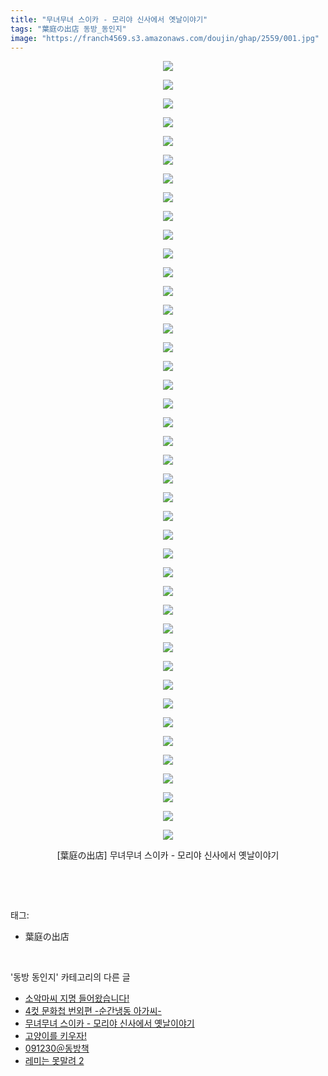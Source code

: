 ```yaml
---
title: "무녀무녀 스이카 - 모리야 신사에서 옛날이야기"
tags: "葉庭の出店 동방_동인지"
image: "https://franch4569.s3.amazonaws.com/doujin/ghap/2559/001.jpg"
---
```

<div class="article">
<p style="text-align: center; clear: none; float: none;"><img src="{{ site.imgserver2 }}/ghap/2559/001.jpg"/></p>
<p style="text-align: center; clear: none; float: none;"><img src="{{ site.imgserver2 }}/ghap/2559/002.jpg"/></p>
<p style="text-align: center; clear: none; float: none;"><img src="{{ site.imgserver2 }}/ghap/2559/003.jpg"/></p>
<p style="text-align: center; clear: none; float: none;"><img src="{{ site.imgserver2 }}/ghap/2559/004.jpg"/></p>
<p style="text-align: center; clear: none; float: none;"><img src="{{ site.imgserver2 }}/ghap/2559/005.jpg"/></p>
<p style="text-align: center; clear: none; float: none;"><img src="{{ site.imgserver2 }}/ghap/2559/006.jpg"/></p>
<p style="text-align: center; clear: none; float: none;"><img src="{{ site.imgserver2 }}/ghap/2559/007.jpg"/></p>
<p style="text-align: center; clear: none; float: none;"><img src="{{ site.imgserver2 }}/ghap/2559/008.jpg"/></p>
<p style="text-align: center; clear: none; float: none;"><img src="{{ site.imgserver2 }}/ghap/2559/009.jpg"/></p>
<p style="text-align: center; clear: none; float: none;"><img src="{{ site.imgserver2 }}/ghap/2559/010.jpg"/></p>
<p style="text-align: center; clear: none; float: none;"><img src="{{ site.imgserver2 }}/ghap/2559/011.jpg"/></p>
<p style="text-align: center; clear: none; float: none;"><img src="{{ site.imgserver2 }}/ghap/2559/012.jpg"/></p>
<p style="text-align: center; clear: none; float: none;"><img src="{{ site.imgserver2 }}/ghap/2559/013.jpg"/></p>
<p style="text-align: center; clear: none; float: none;"><img src="{{ site.imgserver2 }}/ghap/2559/014.jpg"/></p>
<p style="text-align: center; clear: none; float: none;"><img src="{{ site.imgserver2 }}/ghap/2559/015.jpg"/></p>
<p style="text-align: center; clear: none; float: none;"><img src="{{ site.imgserver2 }}/ghap/2559/016.jpg"/></p>
<p style="text-align: center; clear: none; float: none;"><img src="{{ site.imgserver2 }}/ghap/2559/017.jpg"/></p>
<p style="text-align: center; clear: none; float: none;"><img src="{{ site.imgserver2 }}/ghap/2559/018.jpg"/></p>
<p style="text-align: center; clear: none; float: none;"><img src="{{ site.imgserver2 }}/ghap/2559/019.jpg"/></p>
<p style="text-align: center; clear: none; float: none;"><img src="{{ site.imgserver2 }}/ghap/2559/020.jpg"/></p>
<p style="text-align: center; clear: none; float: none;"><img src="{{ site.imgserver2 }}/ghap/2559/021.jpg"/></p>
<p style="text-align: center; clear: none; float: none;"><img src="{{ site.imgserver2 }}/ghap/2559/022.jpg"/></p>
<p style="text-align: center; clear: none; float: none;"><img src="{{ site.imgserver2 }}/ghap/2559/023.jpg"/></p>
<p style="text-align: center; clear: none; float: none;"><img src="{{ site.imgserver2 }}/ghap/2559/024.jpg"/></p>
<p style="text-align: center; clear: none; float: none;"><img src="{{ site.imgserver2 }}/ghap/2559/025.jpg"/></p>
<p style="text-align: center; clear: none; float: none;"><img src="{{ site.imgserver2 }}/ghap/2559/026.jpg"/></p>
<p style="text-align: center; clear: none; float: none;"><img src="{{ site.imgserver2 }}/ghap/2559/027.jpg"/></p>
<p style="text-align: center; clear: none; float: none;"><img src="{{ site.imgserver2 }}/ghap/2559/028.jpg"/></p>
<p style="text-align: center; clear: none; float: none;"><img src="{{ site.imgserver2 }}/ghap/2559/029.jpg"/></p>
<p style="text-align: center; clear: none; float: none;"><img src="{{ site.imgserver2 }}/ghap/2559/030.jpg"/></p>
<p style="text-align: center; clear: none; float: none;"><img src="{{ site.imgserver2 }}/ghap/2559/031.jpg"/></p>
<p style="text-align: center; clear: none; float: none;"><img src="{{ site.imgserver2 }}/ghap/2559/032.jpg"/></p>
<p style="text-align: center; clear: none; float: none;"><img src="{{ site.imgserver2 }}/ghap/2559/033.jpg"/></p>
<p style="text-align: center; clear: none; float: none;"><img src="{{ site.imgserver2 }}/ghap/2559/034.jpg"/></p>
<p style="text-align: center; clear: none; float: none;"><img src="{{ site.imgserver2 }}/ghap/2559/035.jpg"/></p>
<p style="text-align: center; clear: none; float: none;"><img src="{{ site.imgserver2 }}/ghap/2559/036.jpg"/></p>
<p style="text-align: center; clear: none; float: none;"><img src="{{ site.imgserver2 }}/ghap/2559/037.jpg"/></p>
<p style="text-align: center; clear: none; float: none;"><img src="{{ site.imgserver2 }}/ghap/2559/038.jpg"/></p>
<p style="text-align: center; clear: none; float: none;"><img src="{{ site.imgserver2 }}/ghap/2559/039.jpg"/></p>
<p style="text-align: center; clear: none; float: none;"><img src="{{ site.imgserver2 }}/ghap/2559/040.jpg"/></p>
<p style="text-align: center; clear: none; float: none;"><img src="{{ site.imgserver2 }}/ghap/2559/041.jpg"/></p>
<p style="text-align: center; clear: none; float: none;"><img src="{{ site.imgserver2 }}/ghap/2559/042.jpg"/></p>
<p style="text-align: center; clear: none; float: none;">[葉庭の出店] 무녀무녀 스이카 - 모리야 신사에서 옛날이야기</p>
<p><br/></p>
</div><br/>
<div class="tagTrail">
<p>태그: </p>
<ul>
<li>葉庭の出店</li>
</ul>
</div><br/>
<div class="another">
<p>'동방 동인지' 카테고리의 다른 글</p>
<ul>
<li><a href="/ghap_2563">소악마씨 지명 들어왔습니다!</a></li>
<li><a href="/ghap_2562">4컷 문화첩 번외편 -순간냉동 아가씨-</a></li>
<li><a href="/ghap_2559">무녀무녀 스이카 - 모리야 신사에서 옛날이야기</a></li>
<li><a href="/ghap_2558">고양이를 키우자!</a></li>
<li><a href="/ghap_2557">091230＠동방책</a></li>
<li><a href="/ghap_2556">레미는 못말려 2</a></li>
</ul>
</div><br/>
<div class="cb_module cb_fluid">
<div class="cb_wrt cb_profile">
</div><!-- commentList close -->
</div><br/>
